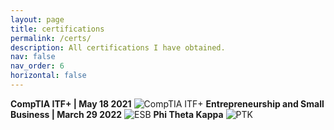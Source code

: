 ```yaml
---
layout: page
title: certifications
permalink: /certs/
description: All certifications I have obtained.
nav: false
nav_order: 6
horizontal: false
---
```


**CompTIA ITF+ | May 18 2021**
![CompTIA ITF+](https://aaronplayzgaming.com/Cert-1.png)
**Entrepreneurship and Small Business | March 29 2022**
![ESB](https://aaronplayzgaming.com/Cert-2.png)
**Phi Theta Kappa**
![PTK](https://aaronplayzgaming.com/Cert-3.png)
